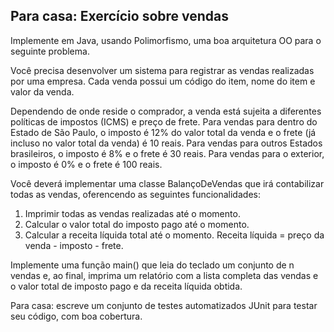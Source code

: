 ## Para casa: Exercício sobre vendas

Implemente em Java, usando Polimorfismo, uma boa arquitetura OO para o seguinte problema.

Você precisa desenvolver um sistema para registrar as vendas realizadas por uma empresa. Cada venda possui um código do item, nome do item e valor da venda.

Dependendo de onde reside o comprador, a venda está sujeita a diferentes políticas de impostos (ICMS) e preço de frete. Para vendas para dentro do Estado de São Paulo, o imposto é 12% do valor total da venda e o frete (já incluso no valor total da venda) é 10 reais. Para vendas para outros Estados brasileiros, o imposto é 8% e o frete é 30 reais. Para vendas para o exterior, o imposto é 0% e o frete é 100 reais.

Você deverá implementar uma classe BalançoDeVendas que irá contabilizar todas as vendas, oferencendo as seguintes funcionalidades:

1. Imprimir todas as vendas realizadas até o momento.
2. Calcular o valor total do imposto pago até o momento.
3. Calcular a receita líquida total até o momento. Receita líquida = preço da venda - imposto - frete. 

Implemente uma função main() que leia do teclado um conjunto de n vendas e, ao final, imprima um relatório com a lista completa das vendas e o valor total de imposto pago e da receita líquida obtida.

Para casa: escreve um conjunto de testes automatizados JUnit para testar seu código, com boa cobertura.

